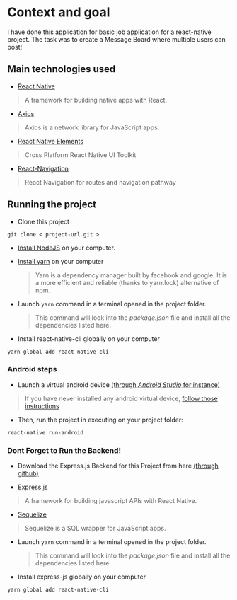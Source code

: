 # Context and goal

I have done this application for basic job application for a react-native project. The task was to create a Message Board where multiple users can post!

## Main technologies used

- [React Native](https://github.com/facebook/react-native)

> A framework for building native apps with React.

- [Axios](https://www.npmjs.com/package/axios)

> Axios is a network library for JavaScript apps.

- [React Native Elements](https://github.com/react-native-community/react-native-elements)

> Cross Platform React Native UI Toolkit

- [React-Navigation](https://reactnavigation.org/)

> React Navigation for routes and navigation pathway

## Running the project

- Clone this project

```
git clone < project-url.git >
```

- [Install NodeJS](https://nodejs.org/en/) on your computer.

- [Install yarn](https://yarnpkg.com/en/docs/install) on your computer

  > Yarn is a dependency manager built by facebook and google. It is a more efficient and reliable (thanks to yarn.lock) alternative of npm.

- Launch `yarn` command in a terminal opened in the project folder.

  > This command will look into the _package.json_ file and install all the dependencies listed here.

- Install react-native-cli globally on your computer

```
yarn global add react-native-cli
```

### Android steps

- Launch a virtual android device [(through _Android Studio_ for instance)](https://developer.android.com/studio/run/managing-avds.html#viewing)

> If you have never installed any android virtual device, [follow those instructions](https://developer.android.com/studio/run/managing-avds.html#createavd)

- Then, run the project in executing on your project folder:

```
react-native run-android
```

### Dont Forget to Run the Backend!

- Download the Express.js Backend for this Project from here [(through github)](https://https://github.com/bushraa1/messageboard_backend)

- [Express.js](https://expressjs.com/)

> A framework for building javascript APIs with React Native.

- [Sequelize](https://sequelize.org/)

> Sequelize is a SQL wrapper for JavaScript apps.

- Launch `yarn` command in a terminal opened in the project folder.

  > This command will look into the _package.json_ file and install all the dependencies listed here.

- Install express-js globally on your computer

```
yarn global add react-native-cli
```
